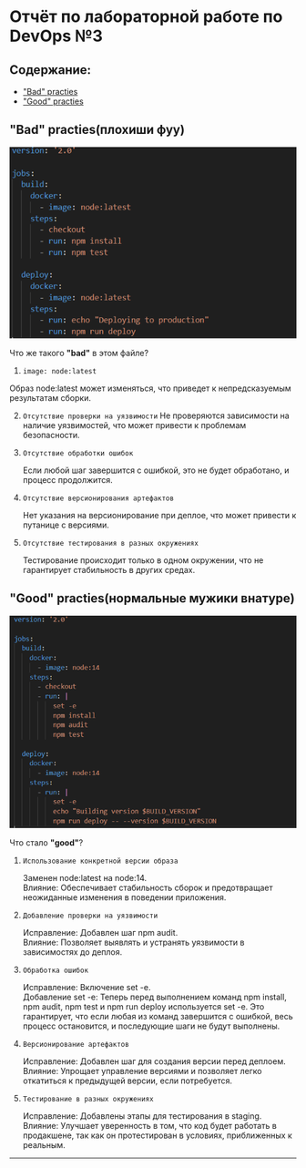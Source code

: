 # Отчёт по лабораторной работе по DevOps №3
## Содержание:
- ["Bad" practies](#bad-practies-(плохиши-фуу))
- ["Good" practies](#good-practies-(нормальные-мужики-внатуре))

## "Bad" practies(плохиши фуу)
![IMG_9391](badpracties.png)

Что же такого **"bad"** в этом файле?

1. `image: node:latest`
   
  Образ node:latest может изменяться, что приведет к непредсказуемым результатам сборки. 
   
2. `Отсутствие проверки на уязвимости`
   Не проверяются зависимости на наличие уязвимостей, что может привести к проблемам безопасности. 

   
3. `Отсутствие обработки ошибок  `
   
   Если любой шаг завершится с ошибкой, это не будет обработано, и процесс продолжится.  


4. ` Отсутствие версионирования артефактов `

    Нет указания на версионирование при деплое, что может привести к путанице с версиями.    

5. `Отсутствие тестирования в разных окружениях `

    Тестирование происходит только в одном окружении, что не гарантирует стабильность в других средах.  

## "Good" practies(нормальные мужики внатуре)
![IMG_9392](goodpracties.png)

Что стало **"good"**?

1. ` Использование конкретной версии образа `
   
   Заменен node:latest на node:14.  
   Влияние: Обеспечивает стабильность сборок и предотвращает неожиданные изменения в поведении приложения.
   
2. `Добавление проверки на уязвимости `

   Исправление: Добавлен шаг npm audit.  
   Влияние: Позволяет выявлять и устранять уязвимости в зависимостях до деплоя.
   
3. `Обработка ошибок`
   
   Исправление: Включение set -e.  
   Добавление set -e: Теперь перед выполнением команд npm install, npm audit, npm test и npm run deploy используется set -e. Это гарантирует, что если любая из команд завершится с ошибкой, весь процесс остановится, и последующие шаги не будут выполнены.

4. `Версионирование артефактов `

    Исправление: Добавлен шаг для создания версии перед деплоем.  
    Влияние: Упрощает управление версиями и позволяет легко откатиться к предыдущей версии, если потребуется.

5. `Тестирование в разных окружениях`

    Исправление: Добавлены этапы для тестирования в staging.  
    Влияние: Улучшает уверенность в том, что код будет работать в продакшене, так как он протестирован в условиях, приближенных к реальным.

---